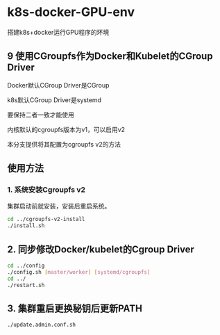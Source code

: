# k8s-docker-GPU-env
搭建k8s+docker运行GPU程序的环境

## 9 使用CGroupfs作为Docker和Kubelet的CGroup Driver

Docker默认CGroup Driver是CGroup

k8s默认CGroup Driver是systemd

要保持二者一致才能使用

内核默认的cgroupfs版本为v1，可以启用v2

本分支提供将其配置为cgroupfs v2的方法

## 使用方法

### 1. 系统安装Cgroupfs v2

集群启动前就安装，安装后重启系统。

```sh
cd ../cgroupfs-v2-install
./install.sh
```

## 2. 同步修改Docker/kubelet的Cgroup Driver

```sh
cd ../config
./config.sh [master/worker] [systemd/cgroupfs]
cd ../
./restart.sh
```

## 3. 集群重启更换秘钥后更新PATH

```sh
./update.admin.conf.sh
```
